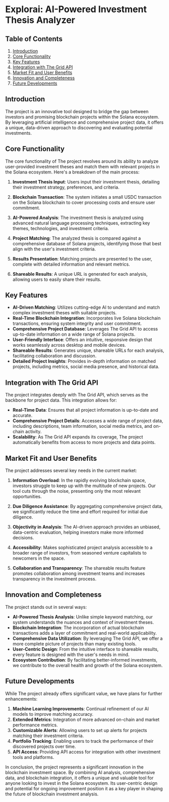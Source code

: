 # Explorai: AI-Powered Investment Thesis Analyzer

## Table of Contents
1. [Introduction](#introduction)
2. [Core Functionality](#core-functionality)
3. [Key Features](#key-features)
4. [Integration with The Grid API](#integration-with-the-grid-api)
5. [Market Fit and User Benefits](#market-fit-and-user-benefits)
6. [Innovation and Completeness](#innovation-and-completeness)
7. [Future Developments](#future-developments)

## Introduction

The project is an innovative tool designed to bridge the gap between investors and promising blockchain projects within the Solana ecosystem. By leveraging artificial intelligence and comprehensive project data, it offers a unique, data-driven approach to discovering and evaluating potential investments.

## Core Functionality

The core functionality of The project revolves around its ability to analyze user-provided investment theses and match them with relevant projects in the Solana ecosystem. Here's a breakdown of the main process:

1. **Investment Thesis Input**: Users input their investment thesis, detailing their investment strategy, preferences, and criteria.

2. **Blockchain Transaction**: The system initiates a small USDC transaction on the Solana blockchain to cover processing costs and ensure user commitment.

3. **AI-Powered Analysis**: The investment thesis is analyzed using advanced natural language processing techniques, extracting key themes, technologies, and investment criteria.

4. **Project Matching**: The analyzed thesis is compared against a comprehensive database of Solana projects, identifying those that best align with the user's investment criteria.

5. **Results Presentation**: Matching projects are presented to the user, complete with detailed information and relevant metrics.

6. **Shareable Results**: A unique URL is generated for each analysis, allowing users to easily share their results.

## Key Features

- **AI-Driven Matching**: Utilizes cutting-edge AI to understand and match complex investment theses with suitable projects.
- **Real-Time Blockchain Integration**: Incorporates live Solana blockchain transactions, ensuring system integrity and user commitment.
- **Comprehensive Project Database**: Leverages The Grid API to access up-to-date information on a wide range of Solana projects.
- **User-Friendly Interface**: Offers an intuitive, responsive design that works seamlessly across desktop and mobile devices.
- **Shareable Results**: Generates unique, shareable URLs for each analysis, facilitating collaboration and discussion.
- **Detailed Project Insights**: Provides in-depth information on matched projects, including metrics, social media presence, and historical data.

## Integration with The Grid API

The project integrates deeply with The Grid API, which serves as the backbone for project data. This integration allows for:

- **Real-Time Data**: Ensures that all project information is up-to-date and accurate.
- **Comprehensive Project Details**: Accesses a wide range of project data, including descriptions, team information, social media metrics, and on-chain activity.
- **Scalability**: As The Grid API expands its coverage, The project automatically benefits from access to more projects and data points.

## Market Fit and User Benefits

The project addresses several key needs in the current market:

1. **Information Overload**: In the rapidly evolving blockchain space, investors struggle to keep up with the multitude of new projects. Our tool cuts through the noise, presenting only the most relevant opportunities.

2. **Due Diligence Assistance**: By aggregating comprehensive project data, we significantly reduce the time and effort required for initial due diligence.

3. **Objectivity in Analysis**: The AI-driven approach provides an unbiased, data-centric evaluation, helping investors make more informed decisions.

4. **Accessibility**: Makes sophisticated project analysis accessible to a broader range of investors, from seasoned venture capitalists to newcomers in the space.

5. **Collaboration and Transparency**: The shareable results feature promotes collaboration among investment teams and increases transparency in the investment process.

## Innovation and Completeness

The project stands out in several ways:

- **AI-Powered Thesis Analysis**: Unlike simple keyword matching, our system understands the nuances and context of investment theses.
- **Blockchain Integration**: The incorporation of actual blockchain transactions adds a layer of commitment and real-world applicability.
- **Comprehensive Data Utilization**: By leveraging The Grid API, we offer a more complete picture of projects than many existing tools.
- **User-Centric Design**: From the intuitive interface to shareable results, every feature is designed with the user's needs in mind.
- **Ecosystem Contribution**: By facilitating better-informed investments, we contribute to the overall health and growth of the Solana ecosystem.

## Future Developments

While The project already offers significant value, we have plans for further enhancements:

1. **Machine Learning Improvements**: Continual refinement of our AI models to improve matching accuracy.
2. **Extended Metrics**: Integration of more advanced on-chain and market performance metrics.
3. **Customizable Alerts**: Allowing users to set up alerts for projects matching their investment criteria.
4. **Portfolio Tracking**: Enabling users to track the performance of their discovered projects over time.
5. **API Access**: Providing API access for integration with other investment tools and platforms.

In conclusion, the project represents a significant innovation in the blockchain investment space. By combining AI analysis, comprehensive data, and blockchain integration, it offers a unique and valuable tool for anyone looking to invest in the Solana ecosystem. Its user-centric design and potential for ongoing improvement position it as a key player in shaping the future of blockchain investment analysis.